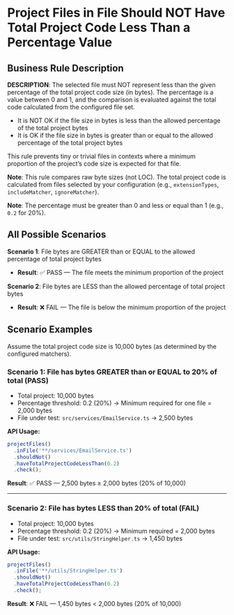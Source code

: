 # Project Files in File Should NOT Have Total Project Code Less Than a Percentage Value

## Business Rule Description

**DESCRIPTION**: The selected file must NOT represent less than the given percentage of the total project code size (in bytes). The percentage is a value between 0 and 1, and the comparison is evaluated against the total code calculated from the configured file set.

- It is NOT OK if the file size in bytes is less than the allowed percentage of the total project bytes
- It is OK if the file size in bytes is greater than or equal to the allowed percentage of the total project bytes

This rule prevents tiny or trivial files in contexts where a minimum proportion of the project’s code size is expected for that file.

**Note**: This rule compares raw byte sizes (not LOC). The total project code is calculated from files selected by your configuration (e.g., `extensionTypes`, `includeMatcher`, `ignoreMatcher`).

**Note**: The percentage must be greater than 0 and less or equal than 1 (e.g., `0.2` for 20%).

## All Possible Scenarios

**Scenario 1**: File bytes are GREATER than or EQUAL to the allowed percentage of total project bytes

- **Result**: ✅ PASS — The file meets the minimum proportion of the project

**Scenario 2**: File bytes are LESS than the allowed percentage of total project bytes

- **Result**: ❌ FAIL — The file is below the minimum proportion of the project

## Scenario Examples

Assume the total project code size is 10,000 bytes (as determined by the configured matchers).

### Scenario 1: File has bytes GREATER than or EQUAL to 20% of total (PASS)

- Total project: 10,000 bytes
- Percentage threshold: 0.2 (20%) → Minimum required for one file = 2,000 bytes
- File under test: `src/services/EmailService.ts` → 2,500 bytes

**API Usage:**

```typescript
projectFiles()
  .inFile('**/services/EmailService.ts')
  .shouldNot()
  .haveTotalProjectCodeLessThan(0.2)
  .check();
```

**Result**: ✅ PASS — 2,500 bytes ≥ 2,000 bytes (20% of 10,000)

---

### Scenario 2: File has bytes LESS than 20% of total (FAIL)

- Total project: 10,000 bytes
- Percentage threshold: 0.2 (20%) → Minimum required = 2,000 bytes
- File under test: `src/utils/StringHelper.ts` → 1,450 bytes

**API Usage:**

```typescript
projectFiles()
  .inFile('**/utils/StringHelper.ts')
  .shouldNot()
  .haveTotalProjectCodeLessThan(0.2)
  .check();
```

**Result**: ❌ FAIL — 1,450 bytes < 2,000 bytes (20% of 10,000)
